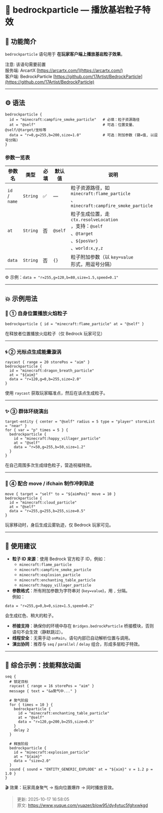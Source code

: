 # 🌈 bedrockparticle — 播放基岩粒子特效

## 🧩 功能简介
`bedrockparticle` 语句用于 **在玩家客户端上播放基岩粒子效果**。

注意: 该语句需要前置  
服务端: ArcartX [https://arcartx.com/](https://arcartx.com/)  
客户端: BedrockParticle [https://github.com/17Artist/BedrockParticle](https://github.com/17Artist/BedrockParticle)

---

## ⚙️ 语法
```plain
bedrockparticle {
  id = "minecraft:campfire_smoke_particle"   # 必填：粒子资源路径
  at = "@self"                               # 可选：位置变量、@self/@target/坐标等
  data = "r=0,g=255,b=200,size=1.0"          # 可选：附加参数 (键=值, 以逗号分隔)
}
```

### 参数一览表
| 参数名 | 类型 | 必填 | 默认值 | 说明 |
| --- | --- | --- | --- | --- |
| `id`<br/> / `name` | `String` | ✅ | — | 粒子资源路径，如 `minecraft:flame_particle`<br/>、`minecraft:campfire_smoke_particle` |
| `at` | `String` | 否 | `@self` | 粒子生成位置，走 `ctx.resolveLocation`<br/>，支持：`@self`<br/>、`@target`<br/>、`${posVar}`<br/>、`world:x,y,z` |
| `data` | `String` | 否 | `{}` | 粒子附加参数（以 `key=value`<br/> 形式，用逗号分隔） |


⚙️ 示例：`data = "r=255,g=120,b=80,size=1.5,speed=0.1"`

---

## 💥 示例用法
### 🎇 ① 自身位置播放火焰粒子
```plain
bedrockparticle { id = "minecraft:flame_particle" at = "@self" }
```

在释放者位置播放火焰粒子（仅 Bedrock 玩家可见）

---

### 🌀 ② 光标点生成能量漩涡
```plain
raycast { range = 20 storePos = "aim" }
bedrockparticle {
  id = "minecraft:dragon_breath_particle"
  at = "${aim}"
  data = "r=120,g=0,b=255,size=2.0"
}
```

使用 `raycast` 获取玩家瞄准点，然后在该点生成粒子。

---

### ✨ ③ 群体环绕演出
```plain
target-entity { center = "@self" radius = 5 type = "player" storeList = "near" }
for { var = "p" times = 5 } {
  bedrockparticle {
    id = "minecraft:happy_villager_particle"
    at = "@self"
    data = "r=50,g=255,b=50,size=1.2"
  }
}
```

在自己周围多次生成绿色粒子，营造祝福特效。

---

### 💫 ④ 配合 move / ifchain 制作冲刺轨迹
```plain
move { target = "self" to = "${aimPos}" move = 10 }
bedrockparticle {
  id = "minecraft:cloud_particle"
  at = "@self"
  data = "r=255,g=255,b=255,size=0.5"
}
```

玩家移动时，身后生成云雾轨迹，仅 Bedrock 玩家可见。

---

## 🧠 使用建议
+ **粒子 ID 来源**：使用 Bedrock 官方粒子 ID，例如：
    - `minecraft:flame_particle`
    - `minecraft:campfire_smoke_particle`
    - `minecraft:explosion_particle`
    - `minecraft:enchanting_table_particle`
    - `minecraft:happy_villager_particle`
+ **参数格式**：所有附加参数为字符串对 (`key=value`)，用 `,` 分隔。  
例如：

```plain
data = "r=255,g=0,b=0,size=1.5,speed=0.2"
```

会生成红色、稍大的粒子。

+ **桥接支持**：确保你的环境中存在 `Bridges.bedrockParticle` 桥接模块，否则语句不会生效（静默跳过）。
+ **线程安全**：无需手动 `onMain`，语句内部已自动解析位置与调用。
+ **演出协同**：推荐与 `seq` / `parallel` / `delay` 组合，形成多层粒子特效。

---

## 📄 综合示例：技能释放动画
```plain
seq {
  # 锁定目标
  raycast { range = 16 storePos = "aim" }
  message { text = "&a聚气中..." }

  # 聚气阶段
  for { times = 10 } {
    bedrockparticle {
      id = "minecraft:enchanting_table_particle"
      at = "@self"
      data = "r=120,g=200,b=255,size=0.5"
    }
    delay 2
  }

  # 释放阶段
  bedrockparticle {
    id = "minecraft:explosion_particle"
    at = "${aim}"
    data = "size=2.0"
  }
  sound { sound = "ENTITY_GENERIC_EXPLODE" at = "${aim}" v = 1.2 p = 1.0 }
}
```

🎬 效果：玩家周身聚气 → 指向位置爆炸 → 同时播放音效。



> 更新: 2025-10-17 16:58:05  
> 原文: <https://www.yuque.com/yuazer/blow95/dy4ytuc5fghxwkgd>